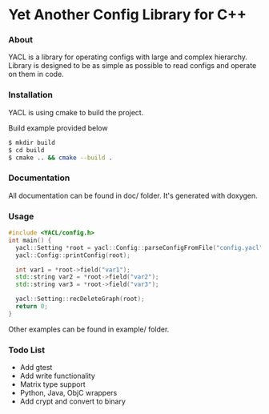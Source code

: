 # Yet Another Config Library for C++

### About
YACL is a library for operating configs with large and complex hierarchy. Library is designed to be as simple as possible to read configs and operate on them in code.
  
### Installation
YACL is using cmake to build the project.

Build example provided below
```sh
$ mkdir build
$ cd build
$ cmake .. && cmake --build .
```

### Documentation
All documentation can be found in doc/ folder.
It's generated with doxygen.

### Usage
```cpp 
#include <YACL/config.h>
int main() {
  yacl::Setting *root = yacl::Config::parseConfigFromFile("config.yacl");
  yacl::Config::printConfig(root);

  int var1 = *root->field("var1");
  std::string var2 = *root->field("var2");
  std::string var3 = *root->field("var3");

  yacl::Setting::recDeleteGraph(root);
  return 0;
}
```

Other examples can be found in example/ folder.



### Todo List

 - Add gtest
 - Add write functionality
 - Matrix type support
 - Python, Java, ObjC wrappers
 - Add crypt and convert to binary
